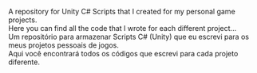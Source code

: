 A repository for Unity C# Scripts that I created for my personal game projects.
<br>
Here you can find all the code that I wrote for each different project...
<br>
Um repositório para armazenar Scripts C# (Unity) que eu escrevi para os meus projetos pessoais de jogos.
<br>
Aqui você encontrará todos os códigos que escrevi para cada projeto diferente.
<br>

